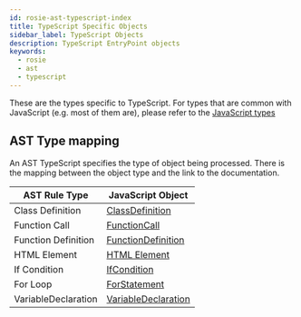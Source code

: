```yaml
---
id: rosie-ast-typescript-index
title: TypeScript Specific Objects
sidebar_label: TypeScript Objects
description: TypeScript EntryPoint objects
keywords:
  - rosie
  - ast
  - typescript
---
```


These are the types specific to TypeScript. For types that are common with JavaScript (e.g. most of them are), please refer to the [JavaScript types](/docs/rosie/ast/javascript/)

## AST Type mapping

An AST TypeScript specifies the type of object being processed.
There is the mapping between the object type and the link to the documentation.

| AST Rule Type       | JavaScript Object                                                                          |
| ------------------- | ------------------------------------------------------------------------------------------ |
| Class Definition    | [ClassDefinition](/docs/rosie/ast/javascript/rosie-ast-javascript-classdefinition)         |
| Function Call       | [FunctionCall](/docs/rosie/ast/javascript/rosie-ast-javascript-functioncall)               |
| Function Definition | [FunctionDefinition](/docs/rosie/ast/javascript/rosie-ast-javascript-functiondefinition)   |
| HTML Element        | [HTML Element](/docs/rosie/ast/javascript/rosie-ast-javascript-htmlelement)                |
| If Condition        | [IfCondition](/docs/rosie/ast/common/rosie-ast-common-ifstatement)                         |
| For Loop            | [ForStatement](/docs/rosie/ast/common/rosie-ast-common-forstatement)                       |
| VariableDeclaration | [VariableDeclaration](/docs/rosie/ast/javascript/rosie-ast-javascript-variabledeclaration) |
